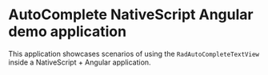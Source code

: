 # AutoComplete NativeScript Angular demo application

This application showcases scenarios of using the `RadAutoCompleteTextView` inside a NativeScript + Angular application.